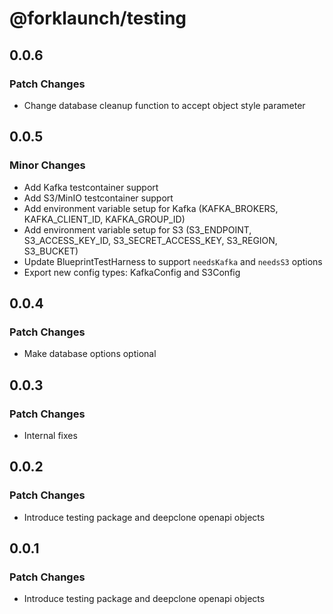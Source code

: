 # @forklaunch/testing

## 0.0.6

### Patch Changes

- Change database cleanup function to accept object style parameter

## 0.0.5

### Minor Changes

- Add Kafka testcontainer support
- Add S3/MinIO testcontainer support
- Add environment variable setup for Kafka (KAFKA_BROKERS, KAFKA_CLIENT_ID, KAFKA_GROUP_ID)
- Add environment variable setup for S3 (S3_ENDPOINT, S3_ACCESS_KEY_ID, S3_SECRET_ACCESS_KEY, S3_REGION, S3_BUCKET)
- Update BlueprintTestHarness to support `needsKafka` and `needsS3` options
- Export new config types: KafkaConfig and S3Config

## 0.0.4

### Patch Changes

- Make database options optional

## 0.0.3

### Patch Changes

- Internal fixes

## 0.0.2

### Patch Changes

- Introduce testing package and deepclone openapi objects

## 0.0.1

### Patch Changes

- Introduce testing package and deepclone openapi objects
